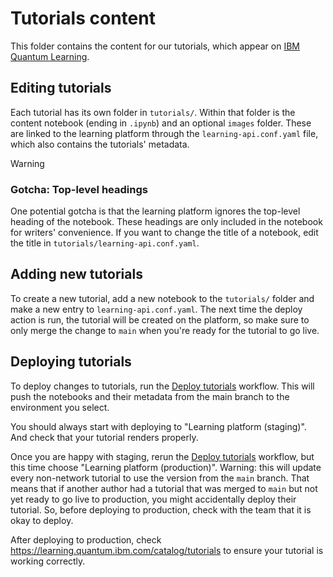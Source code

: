# Tutorials content

This folder contains the content for our tutorials, which appear on [IBM
Quantum Learning](https://learning.quantum.ibm.com/catalog/tutorials).

## Editing tutorials

Each tutorial has its own folder in `tutorials/`. Within that folder is the
content notebook (ending in `.ipynb`) and an optional `images` folder. These
are linked to the learning platform through the `learning-api.conf.yaml` file,
which also contains the tutorials' metadata.

> [!Warning]
>
> ### Gotcha: Top-level headings
>
> One potential gotcha is that the learning platform ignores the top-level
> heading of the notebook. These headings are only included in the notebook for
> writers' convenience. If you want to change the title of a notebook, edit the
> title in `tutorials/learning-api.conf.yaml`.

## Adding new tutorials

To create a new tutorial, add a new notebook to the `tutorials/` folder and
make a new entry to `learning-api.conf.yaml`. The next time the deploy action is
run, the tutorial will be created on the platform, so make sure to only merge
the change to `main` when you're ready for the tutorial to go live.

## Deploying tutorials

To deploy changes to tutorials, run the [Deploy
tutorials](https://github.com/Qiskit/documentation/actions/workflows/deploy-tutorials.yml)
workflow. This will push the notebooks and their metadata from the main branch
to the environment you select.

You should always start with deploying to "Learning platform (staging)". And
check that your tutorial renders properly.

Once you are happy with staging, rerun the [Deploy
tutorials](https://github.com/Qiskit/documentation/actions/workflows/deploy-tutorials.yml)
workflow, but this time choose "Learning platform (production)". Warning: this
will update every non-network tutorial to use the version from the `main`
branch. That means that if another author had a tutorial that was merged to
`main` but not yet ready to go live to production, you might accidentally
deploy their tutorial. So, before deploying to production, check with the team
that it is okay to deploy.

After deploying to production, check https://learning.quantum.ibm.com/catalog/tutorials
to ensure your tutorial is working correctly.
